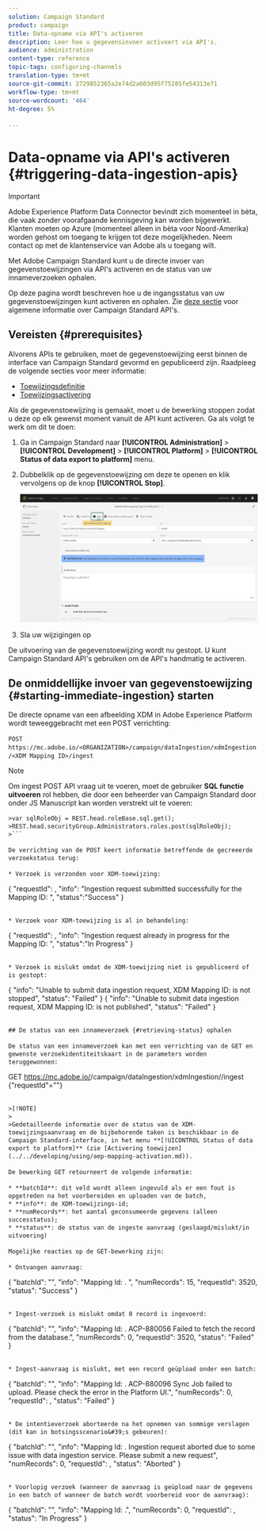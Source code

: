 ```yaml
---
solution: Campaign Standard
product: campaign
title: Data-opname via API's activeren
description: Leer hoe u gegevensinvoer activeert via API's.
audience: administration
content-type: reference
topic-tags: configuring-channels
translation-type: tm+mt
source-git-commit: 2729852365a2e74d2a603d95f75285fe54313e71
workflow-type: tm+mt
source-wordcount: '464'
ht-degree: 5%

---
```



# Data-opname via API&#39;s activeren {#triggering-data-ingestion-apis}

>[!IMPORTANT]
>
>Adobe Experience Platform Data Connector bevindt zich momenteel in bèta, die vaak zonder voorafgaande kennisgeving kan worden bijgewerkt. Klanten moeten op Azure (momenteel alleen in bèta voor Noord-Amerika) worden gehost om toegang te krijgen tot deze mogelijkheden. Neem contact op met de klantenservice van Adobe als u toegang wilt.

Met Adobe Campaign Standard kunt u de directe invoer van gegevenstoewijzingen via API&#39;s activeren en de status van uw innameverzoeken ophalen.

Op deze pagina wordt beschreven hoe u de ingangsstatus van uw gegevenstoewijzingen kunt activeren en ophalen. Zie [deze sectie](../../api/using/get-started-apis.md) voor algemene informatie over Campaign Standard API&#39;s.

## Vereisten {#prerequisites}

Alvorens APIs te gebruiken, moet de gegevenstoewijzing eerst binnen de interface van Campaign Standard gevormd en gepubliceerd zijn. Raadpleeg de volgende secties voor meer informatie:

* [Toewijzingsdefinitie](../../developing/using/aep-mapping-definition.md)
* [Toewijzingsactivering](../../developing/using/aep-mapping-activation.md)

Als de gegevenstoewijzing is gemaakt, moet u de bewerking stoppen zodat u deze op elk gewenst moment vanuit de API kunt activeren. Ga als volgt te werk om dit te doen:

1. Ga in Campaign Standard naar **[!UICONTROL Administration]** > **[!UICONTROL Development]** > **[!UICONTROL Platform]** > **[!UICONTROL Status of data export to platform]** menu.

1. Dubbelklik op de gegevenstoewijzing om deze te openen en klik vervolgens op de knop **[!UICONTROL Stop]**.

   ![](assets/aep_datamapping_stop.png)

1. Sla uw wijzigingen op

De uitvoering van de gegevenstoewijzing wordt nu gestopt. U kunt Campaign Standard API&#39;s gebruiken om de API&#39;s handmatig te activeren.

## De onmiddellijke invoer van gegevenstoewijzing {#starting-immediate-ingestion} starten

De directe opname van een afbeelding XDM in Adobe Experience Platform wordt teweeggebracht met een POST verrichting:

`POST https://mc.adobe.io/<ORGANIZATION>/campaign/dataIngestion/xdmIngestion/<XDM Mapping ID>/ingest`

>[!NOTE]
>
>Om ingest POST API vraag uit te voeren, moet de gebruiker **SQL functie uitvoeren** rol hebben, die door een beheerder van Campaign Standard door onder JS Manuscript kan worden verstrekt uit te voeren:
>
>
```
>var sqlRoleObj = REST.head.roleBase.sql.get();
>REST.head.securityGroup.Administrators.roles.post(sqlRoleObj);
>```

De verrichting van de POST keert informatie betreffende de gecreeerde verzoekstatus terug:

* Verzoek is verzonden voor XDM-toewijzing:

```
{
"requestId": <value>,
"info": "Ingestion request submitted successfully for the Mapping ID: <value>",
"status":"Success"
}
```

* Verzoek voor XDM-toewijzing is al in behandeling:

```
{
"requestId": <value>,
"info": "Ingestion request already in progress for the Mapping ID: <value>",
"status":"In Progress"
}
```

* Verzoek is mislukt omdat de XDM-toewijzing niet is gepubliceerd of is gestopt:

```
{
"info": "Unable to submit data ingestion request, XDM Mapping ID: <value> is not stopped",
"status": "Failed"
}
{
"info": "Unable to submit data ingestion request, XDM Mapping ID: <value> is not published",
"status": "Failed"
}
```

## De status van een innameverzoek {#retrieving-status} ophalen

De status van een innameverzoek kan met een verrichting van de GET en gewenste verzoekidentiteitskaart in de parameters worden teruggewonnen:

```
GET https://mc.adobe.io/<ORGANIZATION>/campaign/dataIngestion/xdmIngestion/<XDM Mapping ID>/ingest
{"requestId"="<value>"}
```

>[!NOTE]
>
>Gedetailleerde informatie over de status van de XDM-toewijzingsaanvraag en de bijbehorende taken is beschikbaar in de Campaign Standard-interface, in het menu **[!UICONTROL Status of data export to platform]** (zie [Activering toewijzen](../../developing/using/aep-mapping-activation.md)).

De bewerking GET retourneert de volgende informatie:

* **batchId**: dit veld wordt alleen ingevuld als er een fout is opgetreden na het voorbereiden en uploaden van de batch,
* **info**: de XDM-toewijzings-id;
* **numRecords**: het aantal geconsumeerde gegevens (alleen successtatus);
* **status**: de status van de ingeste aanvraag (geslaagd/mislukt/in uitvoering)

Mogelijke reacties op de GET-bewerking zijn:

* Ontvangen aanvraag:

   ```
   {
   "batchId": "",
   "info": "Mapping Id: <value>. ",
   "numRecords": 15,
   "requestId": 3520,
   "status": "Success"
   }
   ```

* Ingest-verzoek is mislukt omdat 0 record is ingevoerd:

   ```
   {
   "batchId": "",
   "info": "Mapping Id: <value>. ACP-880056 Failed to fetch the record from the database.",
   "numRecords": 0,
   "requestId": 3520,
   "status": "Failed"
   }
   ```

* Ingest-aanvraag is mislukt, met een record geüpload onder een batch:

   ```
   {
   "batchId": "<value>",
   "info": "Mapping Id: <value>. ACP-880096 Sync Job failed to upload. Please check the error in the Platform UI.",
   "numRecords": 0,
   "requestId": <value>,
   "status": "Failed"
   }
   ```

* De intentieverzoek aborteerde na het opnemen van sommige verslagen (dit kan in botsingsscenario&#39;s gebeuren):

   ```
   {
   "batchId": "",
   "info": "Mapping Id: <value>. Ingestion request aborted due to some issue with data ingestion service. Please submit a new request",
   "numRecords": 0,
   "requestId": <value>,
   "status": "Aborted"
   }
   ```

* Voorlopig verzoek (wanneer de aanvraag is geüpload naar de gegevens in een batch of wanneer de batch wordt voorbereid voor de aanvraag):

   ```
   {
   "batchId": "",
   "info": "Mapping Id: <value>.",
   "numRecords": 0,
   "requestId": <value>,
   "status": "In Progress"
   }
   ```
